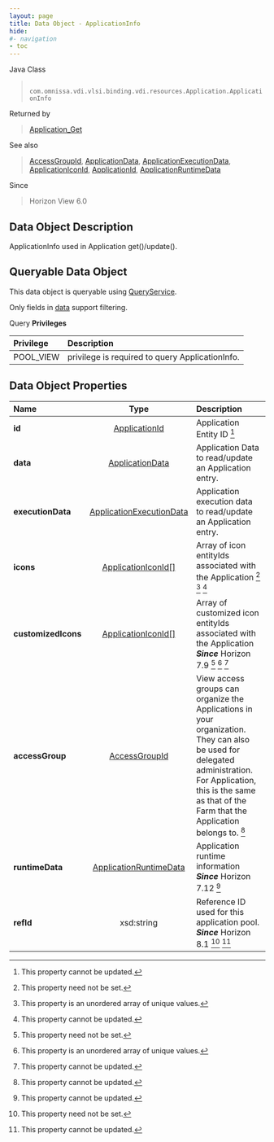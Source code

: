 ```yaml
---
layout: page
title: Data Object - ApplicationInfo
hide:
#- navigation
- toc
---
```






Java Class
> ` com.omnissa.vdi.vlsi.binding.vdi.resources.Application.ApplicationInfo`

Returned by
> [Application_Get](vdi.resources.Application.md#get)

See also
> [AccessGroupId](vdi.entity.AccessGroupId.md), [ApplicationData](vdi.resources.Application.ApplicationData.md), [ApplicationExecutionData](vdi.resources.Application.ApplicationExecutionData.md), [ApplicationIconId](vdi.entity.ApplicationIconId.md), [ApplicationId](vdi.entity.ApplicationId.md), [ApplicationRuntimeData](vdi.resources.Application.ApplicationRuntimeData.md)

Since
> Horizon View 6.0


## Data Object Description

ApplicationInfo used in Application get()/update().

##  Queryable Data Object

This data object is queryable using [QueryService](vdi.query.QueryService.md "QueryService").

Only fields in [data](vdi.resources.Application.ApplicationInfo.md#data) support filtering.

Query **Privileges**

Privilege | Description
:---|:---
POOL_VIEW|  privilege is required to query ApplicationInfo.



## Data Object Properties

 Name | Type | Description
:---|:---:|:---
**id**| [ApplicationId](vdi.entity.ApplicationId.md)|  Application Entity ID [^2]
**data**| [ApplicationData](vdi.resources.Application.ApplicationData.md)|  Application Data to read/update an Application entry.
**executionData**| [ApplicationExecutionData](vdi.resources.Application.ApplicationExecutionData.md)|  Application execution data to read/update an Application entry.
**icons**| [ApplicationIconId[]](vdi.entity.ApplicationIconId.md)|  Array of icon entityIds associated with the Application [^1] [^14] [^2]
**customizedIcons**| [ApplicationIconId[]](vdi.entity.ApplicationIconId.md)|  Array of customized icon entityIds associated with the Application  **_Since_** Horizon 7.9 [^1] [^14] [^2]
**accessGroup**| [AccessGroupId](vdi.entity.AccessGroupId.md)|  View access groups can organize the Applications in your organization. They can also be used for delegated administration. For Application, this is the same as that of the Farm that the Application belongs to. [^2]
**runtimeData**| [ApplicationRuntimeData](vdi.resources.Application.ApplicationRuntimeData.md)|  Application runtime information  **_Since_** Horizon 7.12 [^2]
**refId**|  xsd:string|  Reference ID used for this application pool.  **_Since_** Horizon 8.1 [^1] [^2]


 


[^1]: This property need not be set.
[^2]: This property cannot be updated.
[^14]: This property is an unordered array of unique values.